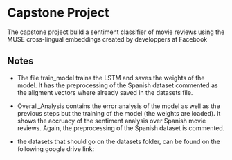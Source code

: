 # Capstone Project
The capstone project build a sentiment classifier of movie reviews using the MUSE cross-lingual embeddings created by developpers at Facebook

## Notes
* The file train_model trains the LSTM and saves the weights of the model. It has the preprocessing of the Spanish dataset commented as the aligment vectors where already saved in the datasets file.

* Overall_Analysis contains the error analysis of the model as well as the previous steps but the training of the model (the weights are loaded). It shows the accruacy of the sentiment analysis over Spanish movie reviews. Again, the preprocessing of the Spanish dataset is commented.

* the datasets that should go on the datasets folder, can be found on the following google drive link:
